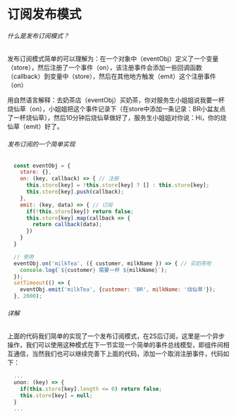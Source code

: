 # 订阅发布模式

###### 什么是发布订阅模式？
发布订阅模式简单的可以理解为：在一个对象中（eventObj）定义了一个变量（store），然后注册了一个事件（on），该注册事件会添加一些回调函数（callback）到变量中（store），然后在其他地方触发（emit）这个注册事件（on）

用自然语言解释：去奶茶店（eventObj）买奶茶，你对服务生小姐姐说我要一杯烧仙草（on），小姐姐把这个事件记录下（在store中添加一条记录：BR小盆友点了一杯烧仙草），然后10分钟后烧仙草做好了，服务生小姐姐对你说：Hi，你的烧仙草（emit）好了。

###### 发布订阅的一个简单实现
```javascript
  const eventObj = {
    store: {},
    on: (key, callback) => { // 注册
      this.store[key] = !this.store[key] ? [] : this.store[key];
      this.store[key].push(callback);
    },
    emit: (key, data) => { // 订阅
      if(!this.store[key]) return false;
      this.store[key].map(callback => {
        return callback(data);
      })
    }
  }

  // 使用
  eventObj.on('milkTea', ({ customer, milkName }) => { // 买奶茶啦
    console.log(`${customer} 需要一杯 ${milkName}`);
  });
  setTimeout(() => {
    eventObj.emit('milkTea', {customer: 'BR', milkName: '烧仙草'});
  }, 2000);
```
###### 详解
上面的代码我们简单的实现了一个发布订阅模式，在2S后订阅，这里是一个异步操作，我们可以使用这种模式在下一节实现一个简单的事件总线模型，即组件间相互通信，当然我们也可以继续完善下上面的代码，添加一个取消注册事件，代码如下：
```javascript
  ...
  unon: (key) => {
    if(this.store[key].length <= 0) return false;
    this.store[key] = null;
  }
  ...
```
